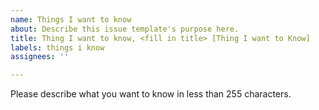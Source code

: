 ```yaml
---
name: Things I want to know
about: Describe this issue template's purpose here.
title: Thing I want to know, <fill in title> [Thing I want to Know]
labels: things i know
assignees: ''

---
```


Please describe what you want to know in less than 255 characters.
